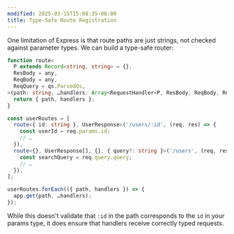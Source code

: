 ```yaml
---
modified: 2025-03-15T15:08:35-06:00
title: Type-Safe Route Registration
---
```


One limitation of Express is that route paths are just strings, not checked against parameter types. We can build a type-safe router:

```ts
function route<
  P extends Record<string, string> = {},
  ResBody = any,
  ReqBody = any,
  ReqQuery = qs.ParsedQs,
>(path: string, …handlers: Array<RequestHandler<P, ResBody, ReqBody, ReqQuery>>) {
  return { path, handlers };
}
```

```ts
const userRoutes = [
  route<{ id: string }, UserResponse>('/users/:id', (req, res) => {
    const userId = req.params.id;
    // …
  }),
  route<{}, UserResponse[], {}, { query?: string }>('/users', (req, res) => {
    const searchQuery = req.query.query;
    // …
  }),
];
```

```ts
userRoutes.forEach(({ path, handlers }) => {
  app.get(path, …handlers);
});
```

While this doesn't validate that `:id` in the path corresponds to the `id` in your params type, it does ensure that handlers receive correctly typed requests.
